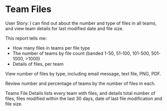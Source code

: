 # Team Files

User Story: I can find out about the number and type of files in all teams, and view team details for last modified date and file size. 

This report tells me:

- How many files in teams per file type
- The number of teams by file count (banded 1-50, 51-100, 101-500, 501-1000, >1000)
- Details of files, per team

View number of files by type, including email message, text file, PNG, PDF. 

Review number and percentage of teams by the number of files in each. 

Teams File Details lists every team with files, and details total number of files, files modified within the last 30 days, date of last file modification and file size. 
